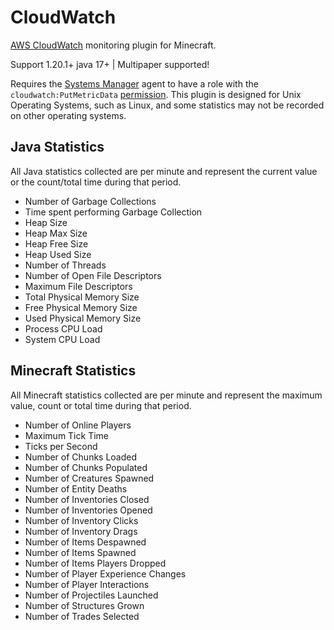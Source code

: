 # CloudWatch
 [AWS CloudWatch](https://aws.amazon.com/cloudwatch/) monitoring plugin for Minecraft.

Support 1.20.1+ java 17+ | Multipaper supported!

 Requires the [Systems Manager](https://aws.amazon.com/systems-manager/) agent to have a role with the `cloudwatch:PutMetricData` [permission](https://docs.aws.amazon.com/AmazonCloudWatch/latest/monitoring/permissions-reference-cw.html). This plugin is designed for Unix Operating Systems, such as Linux, and some statistics may not be recorded on other operating systems.

 ## Java Statistics
 All Java statistics collected are per minute and represent the current value or the count/total time during that period.

- Number of Garbage Collections
- Time spent performing Garbage Collection
- Heap Size
- Heap Max Size
- Heap Free Size
- Heap Used Size
- Number of Threads
- Number of Open File Descriptors
- Maximum File Descriptors
- Total Physical Memory Size
- Free Physical Memory Size
- Used Physical Memory Size
- Process CPU Load
- System CPU Load

 ## Minecraft Statistics
 All Minecraft statistics collected are per minute and represent the maximum value, count or total time during that period.

- Number of Online Players
- Maximum Tick Time
- Ticks per Second
- Number of Chunks Loaded
- Number of Chunks Populated
- Number of Creatures Spawned
- Number of Entity Deaths
- Number of Inventories Closed
- Number of Inventories Opened
- Number of Inventory Clicks
- Number of Inventory Drags
- Number of Items Despawned
- Number of Items Spawned
- Number of Items Players Dropped
- Number of Player Experience Changes
- Number of Player Interactions
- Number of Projectiles Launched
- Number of Structures Grown
- Number of Trades Selected
